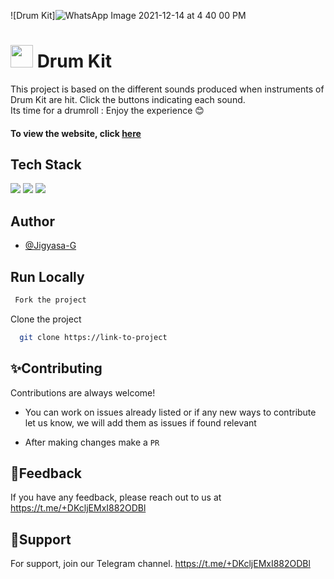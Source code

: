 ![Drum Kit]![WhatsApp Image 2021-12-14 at 4 40 00 PM](https://user-images.githubusercontent.com/94735564/145988366-d29d4b18-d96a-41cd-b8d3-e79db99b090e.jpeg)

# <img src="https://raw.githubusercontent.com/Jigyasa-G/Drum-Kit-Website/main/favicon.ico" width="36"> Drum Kit

This project is based on the different sounds produced when instruments of Drum Kit are hit.
Click the buttons indicating each sound. </br>
Its time for a drumroll : Enjoy the experience 😊

#### To view the website, click <a href="https://jigyasa-g.github.io/Drum-Kit-Website/">here</a>

## Tech Stack

![](https://img.shields.io/badge/HTML5-E34F26?style=for-the-badge&logo=html5&logoColor=white) ![](https://img.shields.io/badge/CSS3-1572B6?style=for-the-badge&logo=css3&logoColor=white) ![](https://img.shields.io/badge/JavaScript-323330?style=for-the-badge&logo=javascript&logoColor=F7DF1E)

## Author

- [@Jigyasa-G](https://www.github.com/Jigyasa-G)

## Run Locally

```bash
 Fork the project
```

Clone the project

```bash
  git clone https://link-to-project
```

## ✨Contributing

Contributions are always welcome!

- You can work on issues already listed or if any new ways to contribute let us know, we will add them as issues if found relevant

- After making changes make a `PR`

## 📃Feedback

If you have any feedback, please reach out to us at
https://t.me/+DKcljEMxI882ODBl

## 🙌Support

For support, join our Telegram channel.
https://t.me/+DKcljEMxI882ODBl
